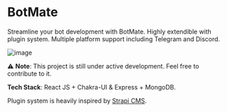 # BotMate
Streamline your bot development with BotMate. Highly extendible with plugin system. Multiple platform support including Telegram and Discord.

![image](https://user-images.githubusercontent.com/31907722/228911941-b4b6ed13-fb5f-44c5-8dec-f6665db06d19.png)


⚠️ **Note**: This project is still under active development. Feel free to contribute to it.

**Tech Stack**: React JS + Chakra-UI & Express + MongoDB.

Plugin system is heavily inspired by [Strapi CMS](https://strapi.io/).
